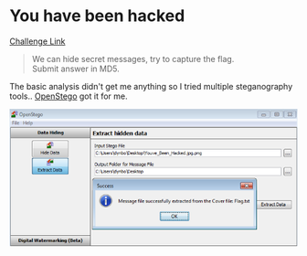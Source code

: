 **You have been hacked**
===================  
[Challenge Link](https://s3-eu-west-1.amazonaws.com/hubchallenges/Forensics/Youve_Been_Hacked.jpg.png)  

> We can hide secret messages, try to capture the flag.  
> Submit answer in MD5.

The basic analysis didn't get me anything so I tried multiple steganography tools.. [OpenStego](https://www.openstego.com/) got it for me.

![](images/you-have-been-hacked.png)
